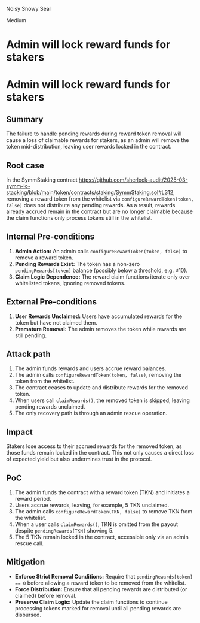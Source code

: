 Noisy Snowy Seal

Medium

# Admin will lock reward funds for stakers

# Admin will lock reward funds for stakers

## Summary
The failure to handle pending rewards during reward token removal will cause a loss of claimable rewards for stakers, as an admin will remove the token mid-distribution, leaving user rewards locked in the contract.

## Root case
In the SymmStaking contract https://github.com/sherlock-audit/2025-03-symm-io-stacking/blob/main/token/contracts/staking/SymmStaking.sol#L312, removing a reward token from the whitelist via `configureRewardToken(token, false)` does not distribute any pending rewards. As a result, rewards already accrued remain in the contract but are no longer claimable because the claim functions only process tokens still in the whitelist.

## Internal Pre-conditions
1. **Admin Action:** An admin calls `configureRewardToken(token, false)` to remove a reward token.
2. **Pending Rewards Exist:** The token has a non-zero `pendingRewards[token]` balance (possibly below a threshold, e.g. ≤10).
3. **Claim Logic Dependence:** The reward claim functions iterate only over whitelisted tokens, ignoring removed tokens.

## External Pre-conditions
1. **User Rewards Unclaimed:** Users have accumulated rewards for the token but have not claimed them.
2. **Premature Removal:** The admin removes the token while rewards are still pending.

## Attack path
1. The admin funds rewards and users accrue reward balances.
2. The admin calls `configureRewardToken(token, false)`, removing the token from the whitelist.
3. The contract ceases to update and distribute rewards for the removed token.
4. When users call `claimRewards()`, the removed token is skipped, leaving pending rewards unclaimed.
5. The only recovery path is through an admin rescue operation.

## Impact
Stakers lose access to their accrued rewards for the removed token, as those funds remain locked in the contract. This not only causes a direct loss of expected yield but also undermines trust in the protocol.

## PoC
1. The admin funds the contract with a reward token (TKN) and initiates a reward period.
2. Users accrue rewards, leaving, for example, 5 TKN unclaimed.
3. The admin calls `configureRewardToken(TKN, false)` to remove TKN from the whitelist.
4. When a user calls `claimRewards()`, TKN is omitted from the payout despite `pendingRewards[TKN]` showing 5.
5. The 5 TKN remain locked in the contract, accessible only via an admin rescue call.

## Mitigation
- **Enforce Strict Removal Conditions:** Require that `pendingRewards[token] == 0` before allowing a reward token to be removed from the whitelist.
- **Force Distribution:** Ensure that all pending rewards are distributed (or claimed) before removal.
- **Preserve Claim Logic:** Update the claim functions to continue processing tokens marked for removal until all pending rewards are disbursed.
